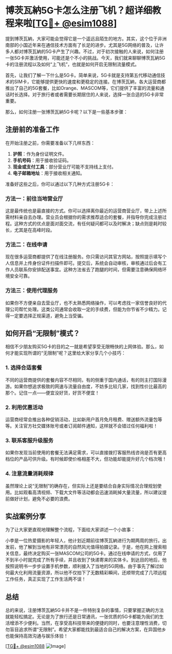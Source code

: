 # 博茨瓦納5G卡怎么注册飞机？超详细教程来啦[[TG💪+ @esim1088](https://t.me/s/esim1088)]

提到博茨瓦納，大家可能会觉得它是一个遥远且陌生的地方。其实，这个位于非洲南部的小国近年来在通信技术方面有了长足的进步。尤其是5G网络的普及，让许多人都对博茨瓦納的5G卡产生了兴趣。不过，对于初次接触的人来说，如何注册一张5G卡并激活使用，可能还是个不小的挑战。今天，我们就来聊聊博茨瓦納5G卡的注册流程以及如何“上飞机”，也就是如何开启无限制流量模式。

首先，让我们了解一下什么是5G卡。简单来说，5G卡就是支持第五代移动通信技术的SIM卡，它能够提供更快的速度和更稳定的连接。在博茨瓦納，各大运营商都推出了自己的5G套餐，比如Orange、MASCOM等，它们提供了丰富的流量和通话时长选择。对于旅行者或者需要长期居住的人来说，选择一张合适的5G卡非常重要。

那么，如何注册一张博茨瓦納5G卡呢？以下是一些基本步骤：

## 注册前的准备工作

在开始注册之前，你需要准备以下几样东西：
1. **护照**：作为身份证明文件。
2. **手机号码**：用于接收验证码。
3. **现金或支付工具**：部分营业厅可能不支持线上支付。
4. **电子邮箱地址**：用于接收相关通知。

准备好这些之后，你可以通过以下几种方式注册5G卡：

### 方法一：前往当地营业厅

这是最传统也是最直接的方式。你可以选择离你最近的运营商营业厅，带上上述所需材料亲自去办理。营业员会根据你的需求推荐适合的套餐，并指导你完成注册过程。这种方式的优点是面对面交流，有任何疑问都可以及时解决；缺点则是耗时较长，尤其是在高峰时段。

### 方法二：在线申请

现在很多运营商都提供了在线注册服务。你只需访问其官方网站，按照提示填写个人信息并上传身份证件扫描件即可。提交后，系统会自动审核，审核通过后会有工作人员联系你安排配送事宜。这种方法省去了跑腿的时间，但需要注意确保网络环境安全可靠。

### 方法三：使用代理服务

如果你不方便亲自去营业厅，也不太熟悉网络操作，可以考虑找一家信誉良好的代理公司帮忙处理。这类公司通常会收取一定的手续费，但能为你节省不少精力。记得一定要选择正规渠道，避免上当受骗。

## 如何开启“无限制”模式？

相信不少朋友购买5G卡的目的之一就是希望享受无限畅快的上网体验。那么，如何才能实现所谓的“无限制”呢？这里给大家分享几个小技巧：

### 1. 选择合适套餐

不同的运营商提供的套餐内容不尽相同，有的侧重于国内通话，有的则主打国际漫游。如果你想追求极致的网速与流量自由度，不妨多比较几家，找到性价比最高的那个。记住一点——便宜没好货，好货不便宜！

### 2. 利用优惠活动

运营商经常会推出各种促销活动，比如新用户首月免月租费、赠送额外流量包等等。关注官方社交媒体账号或者订阅邮件通知，这样就不会错过任何福利啦！

### 3. 联系客服升级服务

如果你发现当前使用的套餐无法满足需求，可以直接拨打客服热线咨询是否有更高档位的产品可供升级。有时候即使价格相差不大，但功能却能提升好几个档次哦！

### 4. 注意流量消耗规律

虽然理论上说“无限制”的确存在，但实际上还是要结合自身实际情况合理规划使用。比如观看高清视频、下载大文件等活动都会迅速消耗掉大量流量，所以建议提前做好计划，避免不必要的浪费。

## 实战案例分享

为了让大家更直观地理解整个流程，下面给大家讲述一个小故事：

小李是一位热爱摄影的年轻人，他计划近期前往博茨瓦納进行为期两周的旅行。出发前，他了解到当地有非常漂亮的自然风光值得拍摄记录。于是，他在网上搜索相关信息，最终决定购买一张MASCOM公司的5G卡。通过在线申请的方式，仅用了不到半小时就完成了所有手续，并且收到了快递寄来的实体卡。到达目的地后，他按照说明书一步步设置手机参数，顺利接入了当地的5G网络。由于事先了解过如何最大化利用流量资源，所以他不仅拍下了无数精彩瞬间，还顺带完成了几项远程工作任务，真正实现了工作生活两不误！

## 总结

总的来说，注册博茨瓦納5G卡并不是一件特别复杂的事情，只要掌握正确的方法就能轻松搞定。无论是为了旅行还是日常通讯，一张优质的5G卡都能为我们的生活增添不少便利。当然，在享受高科技带来的便捷的同时，也要注意理性消费，切勿盲目追求所谓“无限制”。希望大家都能找到最适合自己的解决方案，在异国他乡也能保持高效沟通与娱乐体验！

[[TG💪+ @esim1088](https://t.me/s/esim1088) ![Image](https://i.postimg.cc/4NQfJmqS/Snipaste-2025-05-13-00-14-12.png)]